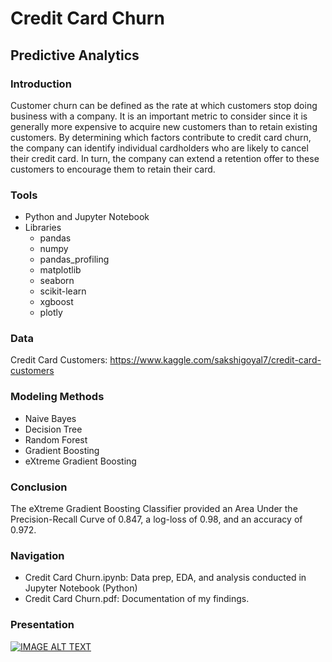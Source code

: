 # Credit Card Churn
## Predictive Analytics

### Introduction
Customer churn can be defined as the rate at which customers stop doing business with a company. It is an important metric to consider since it is generally more expensive to acquire new customers than to retain existing customers. By determining which factors contribute to credit card churn, the company can identify individual cardholders who are likely to cancel their credit card. In turn, the company can extend a retention offer to these customers to encourage them to retain their card. 
 
### Tools
* Python and Jupyter Notebook 
* Libraries
  * pandas
  * numpy
  * pandas_profiling
  * matplotlib
  * seaborn
  * scikit-learn
  * xgboost
  * plotly

### Data
Credit Card Customers: https://www.kaggle.com/sakshigoyal7/credit-card-customers 

### Modeling Methods
* Naive Bayes
* Decision Tree
* Random Forest
* Gradient Boosting
* eXtreme Gradient Boosting

### Conclusion
The eXtreme Gradient Boosting Classifier provided an Area Under the Precision-Recall Curve of 0.847, a log-loss of 0.98, and an accuracy of 0.972. 


### Navigation
* Credit Card Churn.ipynb: Data prep, EDA, and analysis conducted in Jupyter Notebook (Python) 
* Credit Card Churn.pdf: Documentation of my findings.

### Presentation
[![IMAGE ALT TEXT](http://img.youtube.com/vi/14WhMYaw6rg/0.jpg)](https://youtu.be/14WhMYaw6rg)
